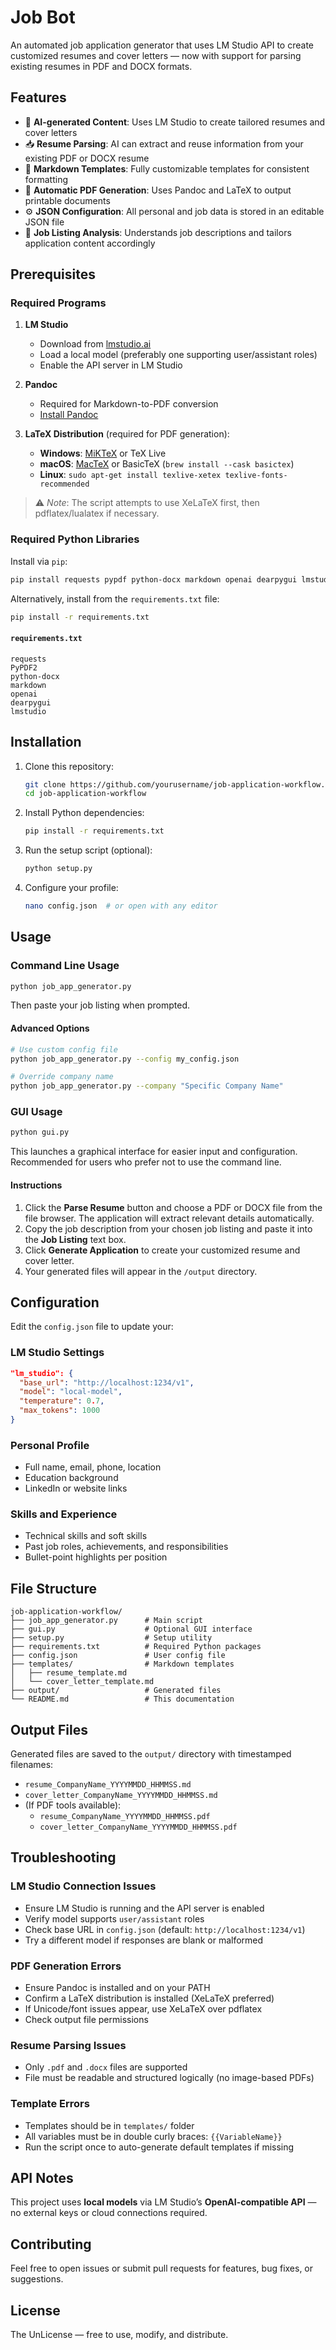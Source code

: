 # Job Bot

An automated job application generator that uses LM Studio API to create customized resumes and cover letters — now with support for parsing existing resumes in PDF and DOCX formats.

## Features

- 🤖 **AI-generated Content**: Uses LM Studio to create tailored resumes and cover letters
- 📥 **Resume Parsing**: AI can extract and reuse information from your existing PDF or DOCX resume
- 📝 **Markdown Templates**: Fully customizable templates for consistent formatting
- 📄 **Automatic PDF Generation**: Uses Pandoc and LaTeX to output printable documents
- ⚙️ **JSON Configuration**: All personal and job data is stored in an editable JSON file
- 🎯 **Job Listing Analysis**: Understands job descriptions and tailors application content accordingly

## Prerequisites

### Required Programs

1. **LM Studio**
   - Download from [lmstudio.ai](https://lmstudio.ai/)
   - Load a local model (preferably one supporting user/assistant roles)
   - Enable the API server in LM Studio

2. **Pandoc**
   - Required for Markdown-to-PDF conversion  
   - [Install Pandoc](https://pandoc.org/installing.html)

3. **LaTeX Distribution** (required for PDF generation):
   - **Windows**: [MiKTeX](https://miktex.org/download) or TeX Live
   - **macOS**: [MacTeX](https://tug.org/mactex/) or BasicTeX (`brew install --cask basictex`)
   - **Linux**: `sudo apt-get install texlive-xetex texlive-fonts-recommended`

> ⚠️ *Note*: The script attempts to use XeLaTeX first, then pdflatex/lualatex if necessary.

### Required Python Libraries

Install via `pip`:

```bash
pip install requests pypdf python-docx markdown openai dearpygui lmstudio
```

Alternatively, install from the `requirements.txt` file:

```bash
pip install -r requirements.txt
```

#### `requirements.txt`
```
requests
PyPDF2
python-docx
markdown
openai
dearpygui
lmstudio
```

## Installation

1. Clone this repository:
   ```bash
   git clone https://github.com/yourusername/job-application-workflow.git
   cd job-application-workflow
   ```

2. Install Python dependencies:
   ```bash
   pip install -r requirements.txt
   ```

3. Run the setup script (optional):
   ```bash
   python setup.py
   ```

4. Configure your profile:
   ```bash
   nano config.json  # or open with any editor
   ```

## Usage

### Command Line Usage
```bash
python job_app_generator.py
```
Then paste your job listing when prompted.

#### Advanced Options
```bash
# Use custom config file
python job_app_generator.py --config my_config.json

# Override company name
python job_app_generator.py --company "Specific Company Name"
```

### GUI Usage
```bash
python gui.py
```
This launches a graphical interface for easier input and configuration. Recommended for users who prefer not to use the command line.

#### Instructions
1. Click the **Parse Resume** button and choose a PDF or DOCX file from the file browser. The application will extract relevant details automatically.
2. Copy the job description from your chosen job listing and paste it into the **Job Listing** text box.
3. Click **Generate Application** to create your customized resume and cover letter.
4. Your generated files will appear in the `/output` directory.

## Configuration

Edit the `config.json` file to update your:

### LM Studio Settings
```json
"lm_studio": {
  "base_url": "http://localhost:1234/v1",
  "model": "local-model",
  "temperature": 0.7,
  "max_tokens": 1000
}
```

### Personal Profile
- Full name, email, phone, location
- Education background
- LinkedIn or website links

### Skills and Experience
- Technical skills and soft skills
- Past job roles, achievements, and responsibilities
- Bullet-point highlights per position

## File Structure

```
job-application-workflow/
├── job_app_generator.py      # Main script
├── gui.py                    # Optional GUI interface
├── setup.py                  # Setup utility
├── requirements.txt          # Required Python packages
├── config.json               # User config file
├── templates/                # Markdown templates
│   ├── resume_template.md
│   └── cover_letter_template.md
├── output/                   # Generated files
└── README.md                 # This documentation
```

## Output Files

Generated files are saved to the `output/` directory with timestamped filenames:

- `resume_CompanyName_YYYYMMDD_HHMMSS.md`
- `cover_letter_CompanyName_YYYYMMDD_HHMMSS.md`
- (If PDF tools available):
  - `resume_CompanyName_YYYYMMDD_HHMMSS.pdf`
  - `cover_letter_CompanyName_YYYYMMDD_HHMMSS.pdf`

## Troubleshooting

### LM Studio Connection Issues
- Ensure LM Studio is running and the API server is enabled
- Verify model supports `user/assistant` roles
- Check base URL in `config.json` (default: `http://localhost:1234/v1`)
- Try a different model if responses are blank or malformed

### PDF Generation Errors
- Ensure Pandoc is installed and on your PATH
- Confirm a LaTeX distribution is installed (XeLaTeX preferred)
- If Unicode/font issues appear, use XeLaTeX over pdflatex
- Check output file permissions

### Resume Parsing Issues
- Only `.pdf` and `.docx` files are supported
- File must be readable and structured logically (no image-based PDFs)

### Template Errors
- Templates should be in `templates/` folder
- All variables must be in double curly braces: `{{VariableName}}`
- Run the script once to auto-generate default templates if missing

## API Notes

This project uses **local models** via LM Studio’s **OpenAI-compatible API** — no external keys or cloud connections required.

## Contributing

Feel free to open issues or submit pull requests for features, bug fixes, or suggestions.

## License

The UnLicense — free to use, modify, and distribute.
